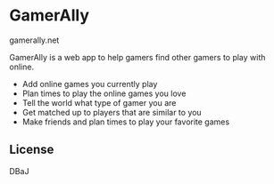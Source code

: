 GamerAlly
=========

gamerally.net

GamerAlly is a web app to help gamers find other gamers to play with online.

  - Add online games you currently play
  - Plan times to play the online games you love
  - Tell the world what type of gamer you are
  - Get matched up to players that are similar to you
  - Make friends and plan times to play your favorite games

License
----
DBaJ
